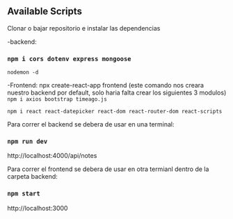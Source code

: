 ## Available Scripts

Clonar o bajar repositorio e instalar las dependencias

-backend:
### `npm i cors dotenv express mongoose`
    
    nodemon -d

-Frontend:
    npx create-react-app frontend (este comando nos creara nuestro backend por default, solo haria falta crear los siguientes 3 modulos)
    `npm i axios bootstrap timeago.js`
    
    npm i react react-datepicker react-dom react-router-dom react-scripts

Para correr el backend se debera de usar en una terminal:
### `npm run dev`
http://localhost:4000/api/notes

Para correr el frontend se debera de usar en otra termianl dentro de la carpeta backend:
### `npm start`
http://localhost:3000
